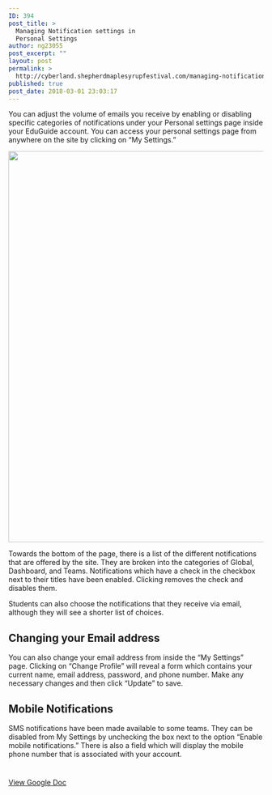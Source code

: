 ```yaml
---
ID: 394
post_title: >
  Managing Notification settings in
  Personal Settings
author: ng23055
post_excerpt: ""
layout: post
permalink: >
  http://cyberland.shepherdmaplesyrupfestival.com/managing-notification-settings-in-personal-settings
published: true
post_date: 2018-03-01 23:03:17
---
```

You can adjust the volume of emails you receive by enabling or disabling specific categories of notifications under your Personal settings page inside your EduGuide account. You can access your personal settings page from anywhere on the site by clicking on “My Settings.”

<img title="" src="http://cyberland.shepherdmaplesyrupfestival.com/wp-content/uploads/2018/03/null.png" alt="" width="624" height="773" />

Towards the bottom of the page, there is a list of the different notifications that are offered by the site. They are broken into the categories of Global, Dashboard, and Teams. Notifications which have a check in the checkbox next to their titles have been enabled. Clicking removes the check and disables them.

Students can also choose the notifications that they receive via email, although they will see a shorter list of choices.
<h2>Changing your Email address</h2>
You can also change your email address from inside the “My Settings” page. Clicking on “Change Profile” will reveal a form which contains your current name, email address, password, and phone number. Make any necessary changes and then click “Update” to save.
<h2>Mobile Notifications</h2>
SMS notifications have been made available to some teams. They can be disabled from My Settings by unchecking the box next to the option “Enable mobile notifications.” There is also a field which will display the mobile phone number that is associated with your account.

#

<a href="https://docs.google.com/document/d/1AB0-vTffmTC639cUpJ9b_Ity2DyWs3x28stjMnZyUKU/edit?usp=sharing">View Google Doc</a>